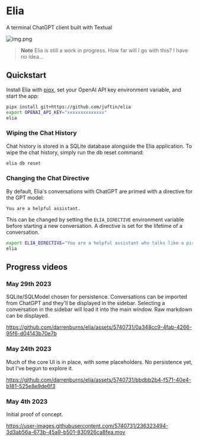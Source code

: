 # Elia

A terminal ChatGPT client built with Textual

![img.png](https://github.com/darrenburns/elia/assets/49741340/80453ed8-ec94-4095-b721-89d32d9fc327)

> **Note**
> Elia is still a work in progress. How far will I go with this? I have no idea...

## Quickstart

Install Elia with [pipx](https://github.com/pypa/pipx), set your OpenAI API key environment variable,
and start the app:

```bash
pipx install git+https://github.com/juftin/elia
export OPENAI_API_KEY="xxxxxxxxxxxxxx"
elia
```

### Wiping the Chat History

Chat history is stored in a SQLite database alongside the Elia application.
To wipe the chat history, simply run the db reset command:

```bash
elia db reset
```

### Changing the Chat Directive

By default, Elia's conversations with ChatGPT are primed with a
directive for the GPT model:

`You are a helpful assistant.`

This can be changed by setting the `ELIA_DIRECTIVE` environment variable before
starting a new conversation. A directive is set for the lifetime of a conversation.

```bash
export ELIA_DIRECTIVE="You are a helpful assistant who talks like a pirate."
elia
```

## Progress videos

### May 29th 2023

SQLite/SQLModel chosen for persistence.
Conversations can be imported from ChatGPT and they'll be displayed in the sidebar.
Selecting a conversation in the sidebar will load it into the main window.
Raw markdown can be displayed.

https://github.com/darrenburns/elia/assets/5740731/0a348cc9-4fab-4266-95f6-d04143b70e7b

### May 24th 2023

Much of the core UI is in place, with some placeholders. No persistence yet, but I've begun to explore it.

https://github.com/darrenburns/elia/assets/5740731/bbdbb2b4-f571-40e4-b181-525e8e9de6f3

### May 4th 2023

Initial proof of concept.

https://user-images.githubusercontent.com/5740731/236323494-3d3ab56a-673b-45a9-b501-830926ca8fea.mov
